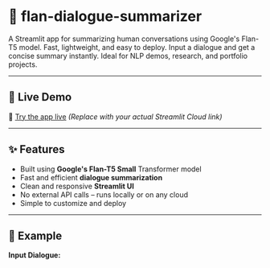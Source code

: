 # 🧠 flan-dialogue-summarizer

A Streamlit app for summarizing human conversations using Google's Flan-T5 model. Fast, lightweight, and easy to deploy. Input a dialogue and get a concise summary instantly. Ideal for NLP demos, research, and portfolio projects.

---

## 🚀 Live Demo

🔗 [Try the app live](https://flan-summary.streamlit.app) *(Replace with your actual Streamlit Cloud link)*

---

## ✨ Features

- Built using **Google's Flan-T5 Small** Transformer model
- Fast and efficient **dialogue summarization**
- Clean and responsive **Streamlit UI**
- No external API calls – runs locally or on any cloud
- Simple to customize and deploy

---

## 🧪 Example

**Input Dialogue:**

